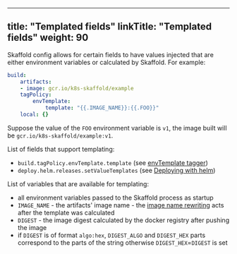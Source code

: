
---
title: "Templated fields"
linkTitle: "Templated fields"
weight: 90
---

Skaffold config allows for certain fields to have values injected that are either environment variables or calculated by Skaffold.
For example: 

```yaml
build:
    artifacts:
    - image: gcr.io/k8s-skaffold/example
    tagPolicy:
        envTemplate:
            template: "{{.IMAGE_NAME}}:{{.FOO}}"
    local: {}
```

Suppose the value of the `FOO` environment variable is `v1`, the image built
will be `gcr.io/k8s-skaffold/example:v1`.

List of fields that support templating: 

* `build.tagPolicy.envTemplate.template` (see [envTemplate tagger](/docs/how-tos/taggers/##envtemplate-using-values-of-environment-variables-as-tags))
* `deploy.helm.releases.setValueTemplates` (see [Deploying with helm](/docs/how-tos/deployers/#deploying-with-helm))

List of variables that are available for templating: 

* all environment variables passed to the Skaffold process as startup 
* `IMAGE_NAME` - the artifacts' image name - the [image name rewriting](/docs/concepts/#image-repository-handling) acts after the template was calculated  
* `DIGEST` - the image digest calculated by the docker registry after pushing the image 
* if `DIGEST` is of format `algo:hex`, `DIGEST_ALGO` and `DIGEST_HEX` parts correspond to the parts of the string otherwise `DIGEST_HEX`=`DIGEST` is set
 

